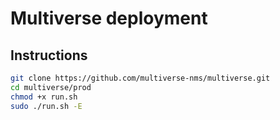 # Multiverse deployment

## Instructions
```bash
git clone https://github.com/multiverse-nms/multiverse.git
cd multiverse/prod
chmod +x run.sh
sudo ./run.sh -E
```
